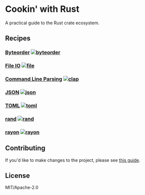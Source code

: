 # Cookin' with Rust

A practical guide to the Rust crate ecosystem.

## Recipes
### [Byteorder](src/pages/byteorder.md) [![byteorder][byteorder-badge]][byteorder]
### [File IO](src/pages/file_io.md) [![file][file-badge]][file]
### [Command Line Parsing](src/pages/cliparsing.md) [![clap][clap-badge]][clap]
### [JSON](src/pages/json.md) [![json][json-badge]][json]
### [TOML](src/pages/toml.md) [![toml][toml-badge]][toml]
### [rand](src/pages/rand.md) [![rand][rand-badge]][rand]
### [rayon](src/pages/rayon.md) [![rayon][rayon-badge]][rayon]

## Contributing
If you'd like to make changes to the project, please see [this guide](CONTRIBUTING.md).

## License

MIT/Apache-2.0


<!-- Links -->

[byteorder-badge]: https://img.shields.io/crates/v/byteorder.svg?label=byteorder
[byteorder]: https://docs.rs/byteorder
[file-badge]: https://img.shields.io/crates/v/file.svg?label=file
[file]: https://doc.rust-lang.org/std/fs/struct.File.html
[clap-badge]: https://img.shields.io/crates/v/clap.svg?label=clap
[clap]: https://kbknapp.github.io/clap-rs/clap/struct.Arg.html
[json-badge]: https://img.shields.io/crates/v/json.svg?label=json
[json]: http://json.rs/doc/json
[toml-badge]: https://img.shields.io/crates/v/toml.svg?label=toml
[toml]: http://alexcrichton.com/toml-rs/toml/
[rand-badge]: https://img.shields.io/crates/v/rand.svg?label=rand
[rand]: https://doc.rust-lang.org/rand/rand/index.html
[error-docs]: https://doc.rust-lang.org/book/error-handling.html
[error-blog]: https://brson.github.io/2016/11/30/starting-with-error-chain
[rayon-badge]: https://img.shields.io/crates/v/rayon.svg?label=rayon
[rayon]: https://doc.rust-lang.org/rayon/rayon/index.html

